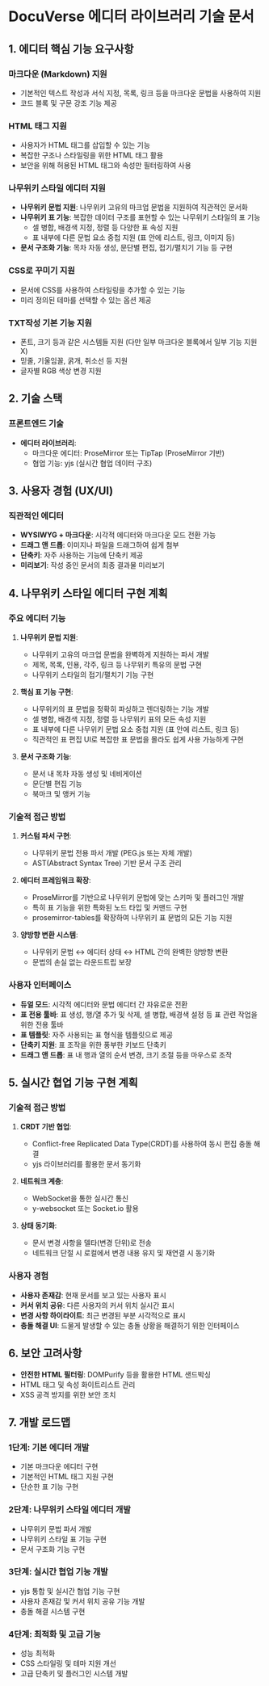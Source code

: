 # DocuVerse 에디터 라이브러리 기술 문서

## 1. 에디터 핵심 기능 요구사항

### 마크다운 (Markdown) 지원
- 기본적인 텍스트 작성과 서식 지정, 목록, 링크 등을 마크다운 문법을 사용하여 지원
- 코드 블록 및 구문 강조 기능 제공

### HTML 태그 지원
- 사용자가 HTML 태그를 삽입할 수 있는 기능
- 복잡한 구조나 스타일링을 위한 HTML 태그 활용
- 보안을 위해 허용된 HTML 태그와 속성만 필터링하여 사용

### 나무위키 스타일 에디터 지원
- **나무위키 문법 지원**: 나무위키 고유의 마크업 문법을 지원하여 직관적인 문서화
- **나무위키 표 기능**: 복잡한 데이터 구조를 표현할 수 있는 나무위키 스타일의 표 기능
  - 셀 병합, 배경색 지정, 정렬 등 다양한 표 속성 지원
  - 표 내부에 다른 문법 요소 중첩 지원 (표 안에 리스트, 링크, 이미지 등)
- **문서 구조화 기능**: 목차 자동 생성, 문단별 편집, 접기/펼치기 기능 등 구현

### CSS로 꾸미기 지원
- 문서에 CSS를 사용하여 스타일링을 추가할 수 있는 기능
- 미리 정의된 테마를 선택할 수 있는 옵션 제공

### TXT작성 기본 기능 지원
- 폰트, 크기 등과 같은 시스템들 지원 (다만 일부 마크다운 블록에서 일부 기능 지원 X)
- 믿줄, 기울임꼴, 굵개, 취소선 등 지원
- 글자별 RGB 색상 변경 지원

## 2. 기술 스택

### 프론트엔드 기술
- **에디터 라이브러리**: 
  - 마크다운 에디터: ProseMirror 또는 TipTap (ProseMirror 기반)
  - 협업 기능: yjs (실시간 협업 데이터 구조)

## 3. 사용자 경험 (UX/UI)

### 직관적인 에디터
- **WYSIWYG + 마크다운**: 시각적 에디터와 마크다운 모드 전환 가능
- **드래그 앤 드롭**: 이미지나 파일을 드래그하여 쉽게 첨부
- **단축키**: 자주 사용하는 기능에 단축키 제공
- **미리보기**: 작성 중인 문서의 최종 결과물 미리보기

## 4. 나무위키 스타일 에디터 구현 계획

### 주요 에디터 기능
1. **나무위키 문법 지원**:
   - 나무위키 고유의 마크업 문법을 완벽하게 지원하는 파서 개발
   - 제목, 목록, 인용, 각주, 링크 등 나무위키 특유의 문법 구현
   - 나무위키 스타일의 접기/펼치기 기능 구현

2. **핵심 표 기능 구현**:
   - 나무위키의 표 문법을 정확히 파싱하고 렌더링하는 기능 개발
   - 셀 병합, 배경색 지정, 정렬 등 나무위키 표의 모든 속성 지원
   - 표 내부에 다른 나무위키 문법 요소 중첩 지원 (표 안에 리스트, 링크 등)
   - 직관적인 표 편집 UI로 복잡한 표 문법을 몰라도 쉽게 사용 가능하게 구현

3. **문서 구조화 기능**:
   - 문서 내 목차 자동 생성 및 네비게이션
   - 문단별 편집 기능
   - 북마크 및 앵커 기능

### 기술적 접근 방법
1. **커스텀 파서 구현**:
   - 나무위키 문법 전용 파서 개발 (PEG.js 또는 자체 개발)
   - AST(Abstract Syntax Tree) 기반 문서 구조 관리

2. **에디터 프레임워크 확장**:
   - ProseMirror를 기반으로 나무위키 문법에 맞는 스키마 및 플러그인 개발
   - 특히 표 기능을 위한 특화된 노드 타입 및 커맨드 구현
   - prosemirror-tables를 확장하여 나무위키 표 문법의 모든 기능 지원

3. **양방향 변환 시스템**:
   - 나무위키 문법 ↔ 에디터 상태 ↔ HTML 간의 완벽한 양방향 변환
   - 문법의 손실 없는 라운드트립 보장

### 사용자 인터페이스
- **듀얼 모드**: 시각적 에디터와 문법 에디터 간 자유로운 전환
- **표 전용 툴바**: 표 생성, 행/열 추가 및 삭제, 셀 병합, 배경색 설정 등 표 관련 작업을 위한 전용 툴바
- **표 템플릿**: 자주 사용되는 표 형식을 템플릿으로 제공
- **단축키 지원**: 표 조작을 위한 풍부한 키보드 단축키
- **드래그 앤 드롭**: 표 내 행과 열의 순서 변경, 크기 조절 등을 마우스로 조작

## 5. 실시간 협업 기능 구현 계획

### 기술적 접근 방법
1. **CRDT 기반 협업**:
   - Conflict-free Replicated Data Type(CRDT)를 사용하여 동시 편집 충돌 해결
   - yjs 라이브러리를 활용한 문서 동기화

2. **네트워크 계층**:
   - WebSocket을 통한 실시간 통신
   - y-websocket 또는 Socket.io 활용

3. **상태 동기화**:
   - 문서 변경 사항을 델타(변경 단위)로 전송
   - 네트워크 단절 시 로컬에서 변경 내용 유지 및 재연결 시 동기화

### 사용자 경험
- **사용자 존재감**: 현재 문서를 보고 있는 사용자 표시
- **커서 위치 공유**: 다른 사용자의 커서 위치 실시간 표시
- **변경 사항 하이라이트**: 최근 변경된 부분 시각적으로 표시
- **충돌 해결 UI**: 드물게 발생할 수 있는 충돌 상황을 해결하기 위한 인터페이스

## 6. 보안 고려사항

- **안전한 HTML 필터링**: DOMPurify 등을 활용한 HTML 샌드박싱
- HTML 태그 및 속성 화이트리스트 관리
- XSS 공격 방지를 위한 보안 조치

## 7. 개발 로드맵

### 1단계: 기본 에디터 개발
- 기본 마크다운 에디터 구현
- 기본적인 HTML 태그 지원 구현
- 단순한 표 기능 구현

### 2단계: 나무위키 스타일 에디터 개발
- 나무위키 문법 파서 개발
- 나무위키 스타일 표 기능 구현
- 문서 구조화 기능 구현

### 3단계: 실시간 협업 기능 개발
- yjs 통합 및 실시간 협업 기능 구현
- 사용자 존재감 및 커서 위치 공유 기능 개발
- 충돌 해결 시스템 구현

### 4단계: 최적화 및 고급 기능
- 성능 최적화
- CSS 스타일링 및 테마 지원 개선
- 고급 단축키 및 플러그인 시스템 개발